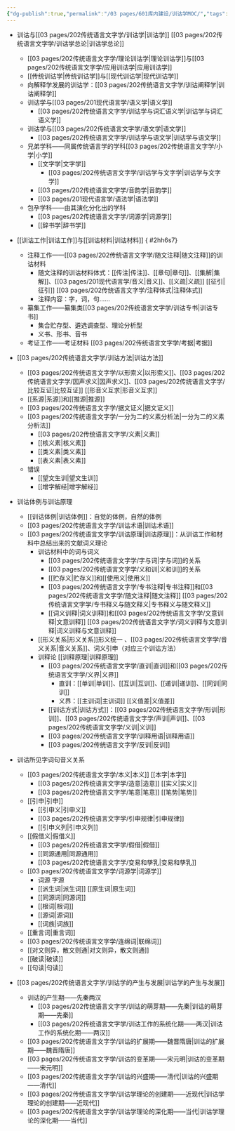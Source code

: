 ```yaml
---
{"dg-publish":true,"permalink":"/03 pages/601库内建设/训诂学MOC/","tags":["目录类"],"created":"2024-11-30T21:48:58.245+08:00","updated":"2025-03-02T19:48:39.160+08:00"}
---
```


- 训诂与[[03 pages/202传统语言文字学/训诂学\|训诂学]] [[03 pages/202传统语言文字学/训诂学总论\|训诂学总论]]
	- [[03 pages/202传统语言文字学/理论训诂学\|理论训诂学]]与[[03 pages/202传统语言文字学/应用训诂学\|应用训诂学]]
	- [[传统训诂学\|传统训诂学]]与[[现代训诂学\|现代训诂学]]
	- 向解释学发展的训诂学：[[03 pages/202传统语言文字学/训诂阐释学\|训诂阐释学]]
	- 训诂学与[[03 pages/201现代语言学/语义学\|语义学]]
		- [[03 pages/202传统语言文字学/训诂学与词汇语义学\|训诂学与词汇语义学]]
	- 训诂学与[[03 pages/202传统语言文字学/语文学\|语文学]]
		- [[03 pages/202传统语言文字学/训诂学与语文学\|训诂学与语文学]]
	- 兄弟学科——同属传统语言学的学科​[[03 pages/202传统语言文字学/小学\|小学]]
		- [[文字学\|文字学]]
			- [[03 pages/202传统语言文字学/训诂学与文字学\|训诂学与文字学]]
		- [[03 pages/202传统语言文字学/音韵学\|音韵学]]
		- [[03 pages/201现代语言学/语法学\|语法学]]
	- 包孕学科——由其演化分化出的学科​
		- [[03 pages/202传统语言文字学/词源学\|词源学]]
		- [[辞书学\|辞书学]]
- [[训诂工作\|训诂工作]]与[[训诂材料\|训诂材料]]
{ #2hh6s7}

	- 注释工作——[[03 pages/202传统语言文字学/随文注释\|随文注释]]的训诂材料
		- 随文注释的训诂材料体式：[[传注\|传注]]、[[章句\|章句]]、[[集解\|集解]]、[[03 pages/201现代语言学/音义\|音义]]、[[义疏\|义疏]] [[征引\|征引]] [[03 pages/202传统语言文字学/注释体式\|注释体式]]
		- 注释内容：字，词，句……
	- 纂集工作——纂集类[[03 pages/202传统语言文字学/训诂专书\|训诂专书]]
		- 集合贮存型、遴选调查型、理论分析型
		- 义书、形书、音书
	- 考证工作——考证材料 [[03 pages/202传统语言文字学/考据\|考据]]
- [[03 pages/202传统语言文字学/训诂方法\|训诂方法]]
	- [[03 pages/202传统语言文字学/以形索义\|以形索义]]、[[03 pages/202传统语言文字学/因声求义\|因声求义]]、[[03 pages/202传统语言文字学/比较互证\|比较互证]] [[形音义互求\|形音义互求]]
	- [[系源\|系源]]和[[推源\|推源]]
	- [[03 pages/202传统语言文字学/据文证义\|据文证义]]
	- [[03 pages/202传统语言文字学/一分为二的义素分析法\|一分为二的义素分析法]]
		- [[03 pages/202传统语言文字学/义素\|义素]]
		- [[核义素\|核义素]]
		- [[类义素\|类义素]]
		- [[表义素\|表义素]]
	- 错误 
		- [[望文生训\|望文生训]]
		- [[增字解经\|增字解经]]
- 训诂体例与训诂原理
	- [[训诂体例\|训诂体例]]：自觉的体例，自然的体例
	- [[03 pages/202传统语言文字学/训诂术语\|训诂术语]]
	- [[03 pages/202传统语言文字学/训诂原理\|训诂原理]]：从训诂工作和材料中总结出来的文献词义理论
		- 训诂材料中的词与词义
			- [[03 pages/202传统语言文字学/字与词\|字与词]]的关系
			- [[03 pages/202传统语言文字学/义和训\|义和训]]的关系
			- [[贮存义\|贮存义]]和[[使用义\|使用义]]
			- [[03 pages/202传统语言文字学/专书注释\|专书注释]]和[[03 pages/202传统语言文字学/随文注释\|随文注释]] [[03 pages/202传统语言文字学/专书释义与随文释义\|专书释义与随文释义]]
			- [[词义训释\|词义训释]]和[[03 pages/202传统语言文字学/文意训释\|文意训释]] [[03 pages/202传统语言文字学/词义训释与文意训释\|词义训释与文意训释]]
		- [[形义关系\|形义关系]]形义统一 、[[03 pages/202传统语言文字学/音义关系\|音义关系]]、词义引申（对应三个训诂方法）
		- 训释论 [[训释原理\|训释原理]]
			- [[03 pages/202传统语言文字学/直训\|直训]]和[[03 pages/202传统语言文字学/义界\|义界]]
				- 直训：[[单训\|单训]]、[[互训\|互训]]、[[递训\|递训]]、[[同训\|同训]]
				- 义界：[[主训词\|主训词]] [[义值差\|义值差]]
			- [[训诂方式\|训诂方式]]：[[03 pages/202传统语言文字学/形训\|形训]]、[[03 pages/202传统语言文字学/声训\|声训]]、[[03 pages/202传统语言文字学/义训\|义训]]
			- [[03 pages/202传统语言文字学/训释用语\|训释用语]]
			- [[03 pages/202传统语言文字学/反训\|反训]]
- 训诂所见字词句音义关系 
	- [[03 pages/202传统语言文字学/本义\|本义]] [[本字\|本字]]
		- [[03 pages/202传统语言文字学/造意\|造意]] [[实义\|实义]]
		- [[03 pages/202传统语言文字学/笔意\|笔意]] [[笔势\|笔势]]
	-  [[引申\|引申]]
		- [[引申义\|引申义]]
		- [[03 pages/202传统语言文字学/引申规律\|引申规律]]
		- [[引申义列\|引申义列]]
	- [[假借义\|假借义]]
		- [[03 pages/202传统语言文字学/假借\|假借]]
		- [[同源通用\|同源通用]]
		- [[03 pages/202传统语言文字学/变易和孳乳\|变易和孳乳]]
	- [[03 pages/202传统语言文字学/词源学\|词源学]]
		- 词源 字源
		- [[派生词\|派生词]] [[原生词\|原生词]]
		- [[同源词\|同源词]]
		- [[根词\|根词]]
		- [[源词\|源词]]
		- [[词族\|词族]]
	- [[重言词\|重言词]]
	- [[03 pages/202传统语言文字学/连绵词\|联绵词]]
	- [[对文则异，散文则通\|对文则异，散文则通]]
	- [[破读\|破读]]
	- [[句读\|句读]]
- [[03 pages/202传统语言文字学/训诂学的产生与发展\|训诂学的产生与发展]]
	- 训诂的产生期——先秦两汉
		- [[03 pages/202传统语言文字学/训诂的萌芽期——先秦\|训诂的萌芽期——先秦]]
		- [[03 pages/202传统语言文字学/训诂工作的系统化期——两汉\|训诂工作的系统化期——两汉]]
	- [[03 pages/202传统语言文字学/训诂的扩展期——魏晋隋唐\|训诂的扩展期——魏晋隋唐]]
	- [[03 pages/202传统语言文字学/训诂的变革期——宋元明\|训诂的变革期——宋元明]]
	- [[03 pages/202传统语言文字学/训诂的兴盛期——清代\|训诂的兴盛期——清代]]
	- [[03 pages/202传统语言文字学/训诂学理论的创建期——近现代\|训诂学理论的创建期——近现代]]
	- [[03 pages/202传统语言文字学/训诂学理论的深化期——当代\|训诂学理论的深化期——当代]]